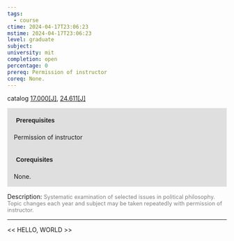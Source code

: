 ```yaml
---
tags:
  - course
ctime: 2024-04-17T23:06:23
mstime: 2024-04-17T23:06:23
level: graduate
subject: 
university: mit
completion: open
percentage: 0
prereq: Permission of instructor
coreq: None.
---
```


catalog [17.000[J]](http://student.mit.edu/catalog/m17a.html#17.000), [24.611[J]](http://student.mit.edu/catalog/m24a.html#24.611)

<span style="display: block; padding: 15px; background-color: rgb(100, 100, 100, 0.2);"><font id="m_prereq1538_0" style="display: block; font-family: Arial, sans-serif; font-weight: bold; padding: 5px">Prerequisites</font><br><span id="prereq1538_0">Permission of instructor</span></span>
<span style="display: block; padding: 15px; background-color: rgb(100, 100, 100, 0.2);"><font id="m_coreq1538_0" style="display: block; font-family: Arial, sans-serif; font-weight: bold; padding: 5px">Corequisites</font><br><span id="coreq1538_0">None.</span></span>

<font style="">Description:</font>
<font style="color: grey; font-size: 0.8rem;">Systematic examination of selected issues in political philosophy. Topic changes each year and subject may be taken repeatedly with permission of instructor.</font>



---

<< HELLO, WORLD >>
